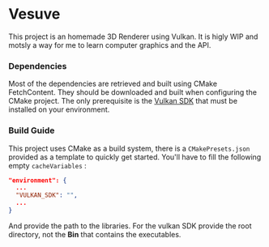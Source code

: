 # Vesuve
This project is an homemade 3D Renderer using Vulkan.
It is higly WIP and motsly a way for me to learn computer graphics and the API.

### Dependencies
Most of the dependencies are retrieved and built using CMake FetchContent. They should be downloaded and built when configuring the CMake project.
The only prerequisite is the [Vulkan SDK](https://vulkan.lunarg.com/) that must be installed on your environment.

### Build Guide
This project uses CMake as a build system, there is a `CMakePresets.json` provided as a template to quickly get started.
You'll have to fill the following empty `cacheVariables` :
```json
"environment": {
  ...
  "VULKAN_SDK": "",
  ...
}
```
And provide the path to the libraries.
For the vulkan SDK provide the root directory, not the **Bin** that contains the executables.